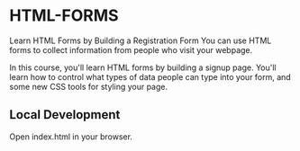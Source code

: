 # HTML-FORMS

Learn HTML Forms by Building a Registration Form
You can use HTML forms to collect information from people who visit your webpage.

In this course, you'll learn HTML forms by building a signup page. 
You'll learn how to control what types of data people can type into your form, and some new CSS tools for styling your page.

## Local Development

Open index.html in your browser.
